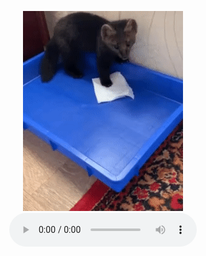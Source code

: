 <p align="center"> 
<img src="martspin.gif"><br/>
<audio id="player" controls autoplay loop>
    <source src="martspin.mp3" type="audio/mp3">
</audio>
</p>
